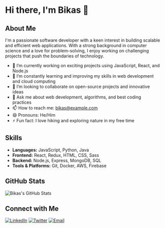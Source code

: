 # Hi there, I'm Bikas 👋

## About Me

I'm a passionate software developer with a keen interest in building scalable and efficient web applications. With a strong background in computer science and a love for problem-solving, I enjoy working on challenging projects that push the boundaries of technology.

- 🔭 I’m currently working on exciting projects using JavaScript, React, and Node.js
- 🌱 I’m constantly learning and improving my skills in web development and cloud computing
- 👯 I’m looking to collaborate on open-source projects and innovative ideas
- 💬 Ask me about web development, algorithms, and best coding practices
- 📫 How to reach me: [bikas@example.com](mailto:bsau6629@gmail.com)
- 😄 Pronouns: He/Him
- ⚡ Fun fact: I love hiking and exploring nature in my free time

## Skills

- **Languages:** JavaScript, Python, Java
- **Frontend:** React, Redux, HTML, CSS, Sass
- **Backend:** Node.js, Express, MongoDB, SQL
- **Tools & Platforms:** Git, Docker, AWS, Firebase

## GitHub Stats

![Bikas's GitHub Stats](https://github-readme-stats.vercel.app/api?username=Bikas-sh&show_icons=true&theme=radical)

## Connect with Me

[![LinkedIn](https://img.shields.io/badge/LinkedIn-blue?style=for-the-badge&logo=linkedin)](https://www.linkedin.com/in/bikash-sahoo-778400275/)
[![Twitter](https://img.shields.io/badge/Twitter-blue?style=for-the-badge&logo=twitter)](https://twitter.com/Bikas-sh)
[![Email](https://img.shields.io/badge/Email-red?style=for-the-badge&logo=gmail)](mailto:bsau6629@gmail.com)
